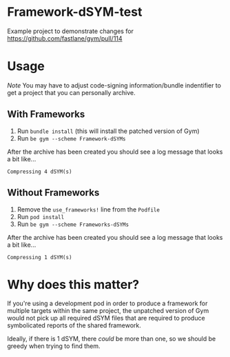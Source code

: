 # Framework-dSYM-test

Example project to demonstrate changes for https://github.com/fastlane/gym/pull/114

# Usage
*Note* You may have to adjust code-signing information/bundle indentifier to get a project that you can personally archive.

## With Frameworks
1. Run `bundle install` (this will install the patched version of Gym)
2. Run `be gym --scheme Framework-dSYMs`

After the archive has been created you should see a log message that looks a bit like...

```
Compressing 4 dSYM(s)
```

## Without Frameworks
1. Remove the `use_frameworks!` line from the `Podfile`
2. Run `pod install`
3. Run `be gym --scheme Frameworks-dSYMs`

After the archive has been created you should see a log message that looks a bit like...

```
Compressing 1 dSYM(s)
```

# Why does this matter?

If you're using a development pod in order to produce a framework for multiple targets within the same project, the unpatched version of Gym would not pick up all required dSYM files that are required to produce symbolicated reports of the shared framework.

Ideally, if there is 1 dSYM, there _could_ be more than one, so we should be greedy when trying to find them.
